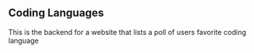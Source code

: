 ## Coding Languages

This is the backend for a website that lists a poll of users favorite coding language